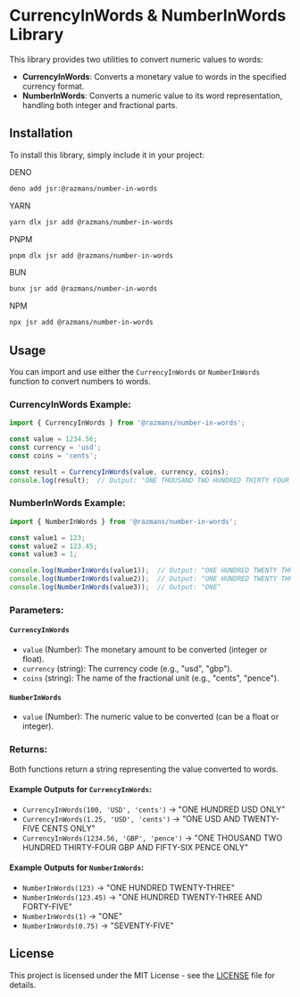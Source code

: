 # CurrencyInWords & NumberInWords Library

This library provides two utilities to convert numeric values to words:

- **CurrencyInWords**: Converts a monetary value to words in the specified currency format.
- **NumberInWords**: Converts a numeric value to its word representation, handling both integer and fractional parts.

## Installation

To install this library, simply include it in your project:

DENO
```bash
deno add jsr:@razmans/number-in-words
```

YARN
```bash
yarn dlx jsr add @razmans/number-in-words
```

PNPM
```bash
pnpm dlx jsr add @razmans/number-in-words
```

BUN
```bash
bunx jsr add @razmans/number-in-words
```


NPM
```bash
npx jsr add @razmans/number-in-words
```



## Usage

You can import and use either the `CurrencyInWords` or `NumberInWords` function to convert numbers to words.

### CurrencyInWords Example:

```typescript
import { CurrencyInWords } from '@razmans/number-in-words';

const value = 1234.56;
const currency = 'usd';
const coins = 'cents';

const result = CurrencyInWords(value, currency, coins);
console.log(result);  // Output: "ONE THOUSAND TWO HUNDRED THIRTY FOUR USD AND FIFTY SIX CENTS ONLY"
```

### NumberInWords Example:

```typescript
import { NumberInWords } from '@razmans/number-in-words';

const value1 = 123;
const value2 = 123.45;
const value3 = 1;

console.log(NumberInWords(value1));  // Output: "ONE HUNDRED TWENTY THREE"
console.log(NumberInWords(value2));  // Output: "ONE HUNDRED TWENTY THREE AND FORTY-FIVE"
console.log(NumberInWords(value3));  // Output: "ONE"
```

### Parameters:

#### `CurrencyInWords`
- `value` (Number): The monetary amount to be converted (integer or float).
- `currency` (string): The currency code (e.g., "usd", "gbp").
- `coins` (string): The name of the fractional unit (e.g., "cents", "pence").

#### `NumberInWords`
- `value` (Number): The numeric value to be converted (can be a float or integer).

### Returns:

Both functions return a string representing the value converted to words.

#### Example Outputs for `CurrencyInWords`:

- `CurrencyInWords(100, 'USD', 'cents')` → "ONE HUNDRED USD ONLY"
- `CurrencyInWords(1.25, 'USD', 'cents')` → "ONE USD AND TWENTY-FIVE CENTS ONLY"
- `CurrencyInWords(1234.56, 'GBP', 'pence')` → "ONE THOUSAND TWO HUNDRED THIRTY-FOUR GBP AND FIFTY-SIX PENCE ONLY"

#### Example Outputs for `NumberInWords`:

- `NumberInWords(123)` → "ONE HUNDRED TWENTY-THREE"
- `NumberInWords(123.45)` → "ONE HUNDRED TWENTY-THREE AND FORTY-FIVE"
- `NumberInWords(1)` → "ONE"
- `NumberInWords(0.75)` → "SEVENTY-FIVE"

## License

This project is licensed under the MIT License - see the [LICENSE](LICENSE) file for details.
